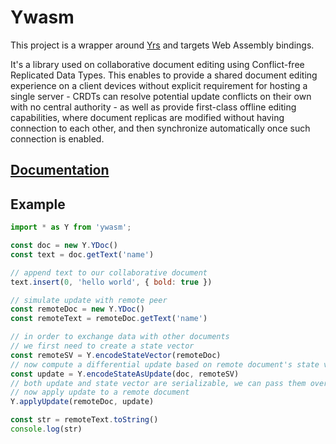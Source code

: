 # Ywasm

This project is a wrapper around [Yrs](../yrs/README.md) and targets Web Assembly bindings.

It's a library used on collaborative document editing using Conflict-free Replicated Data Types.
This enables to provide a shared document editing experience on a client devices without explicit requirement for hosting a single server - CRDTs can resolve potential update conflicts on their own with no central authority - as well as provide first-class offline editing capabilities, where document replicas are modified without having connection to each other, and then synchronize automatically once such connection is enabled.

## [Documentation](https://docs.rs/ywasm/)

## Example

```js
import * as Y from 'ywasm';

const doc = new Y.YDoc()
const text = doc.getText('name')

// append text to our collaborative document
text.insert(0, 'hello world', { bold: true })

// simulate update with remote peer
const remoteDoc = new Y.YDoc()
const remoteText = remoteDoc.getText('name')

// in order to exchange data with other documents
// we first need to create a state vector
const remoteSV = Y.encodeStateVector(remoteDoc)
// now compute a differential update based on remote document's state vector
const update = Y.encodeStateAsUpdate(doc, remoteSV)
// both update and state vector are serializable, we can pass them over the wire
// now apply update to a remote document
Y.applyUpdate(remoteDoc, update)

const str = remoteText.toString()
console.log(str)
```